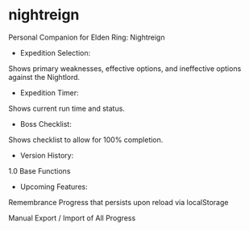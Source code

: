 # nightreign
Personal Companion for Elden Ring: Nightreign

- Expedition Selection:

Shows primary weaknesses, effective options, and ineffective options against the Nightlord.

- Expedition Timer:

Shows current run time and status.

- Boss Checklist:

Shows checklist to allow for 100% completion.

- Version History:

1.0 Base Functions

- Upcoming Features:

Remembrance Progress that persists upon reload via localStorage

Manual Export / Import of All Progress

